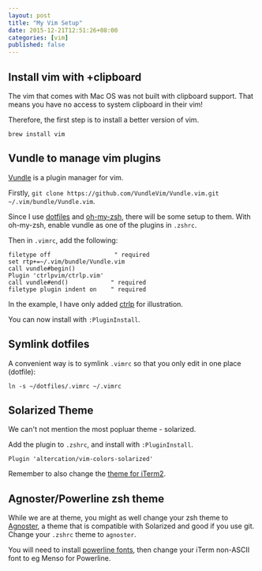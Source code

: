 ```yaml
---
layout: post
title: "My Vim Setup"
date: 2015-12-21T12:51:26+08:00
categories: [vim]
published: false 
---
```


## Install vim with +clipboard

The vim that comes with Mac OS was not built with clipboard support. That means you have no access to system clipboard in their vim!

Therefore, the first step is to install a better version of vim.

	brew install vim


## Vundle to manage vim plugins

[Vundle](https://github.com/VundleVim/Vundle.vim) is a plugin manager for vim.

Firstly, `git clone https://github.com/VundleVim/Vundle.vim.git ~/.vim/bundle/Vundle.vim`.

Since I use [dotfiles](http://samwize.com/2014/01/12/getting-started-with-dotfiles/) and [oh-my-zsh](http://samwize.com/2014/01/15/getting-started-with-zsh/), there will be some setup to them. With oh-my-zsh, enable vundle as one of the plugins in `.zshrc`.

Then in `.vimrc`, add the following: 

```
filetype off                  " required
set rtp+=~/.vim/bundle/Vundle.vim
call vundle#begin()
Plugin 'ctrlpvim/ctrlp.vim'
call vundle#end()            " required
filetype plugin indent on    " required
```

In the example, I have only added [ctrlp](https://github.com/ctrlpvim/ctrlp.vim) for illustration.

You can now install with `:PluginInstall`.


## Symlink dotfiles

A convenient way is to symlink `.vimrc` so that you only edit in one place (dotfile):

```
ln -s ~/dotfiles/.vimrc ~/.vimrc
```


## Solarized Theme

We can't not mention the most popluar theme - solarized.

Add the plugin to `.zshrc`, and install with `:PluginInstall`.

    Plugin 'altercation/vim-colors-solarized'

Remember to also change the [theme for iTerm2](https://github.com/altercation/solarized/tree/master/iterm2-colors-solarized).


## Agnoster/Powerline zsh theme

While we are at theme, you might as well change your zsh theme to [Agnoster](https://gist.github.com/agnoster/3712874), a theme that is compatible with Solarized and good if you use git. Change your `.zshrc` theme to `agnoster`.

You will need to install [powerline fonts](https://github.com/powerline/fonts), then change your iTerm non-ASCII font to eg Menso for Powerline.

